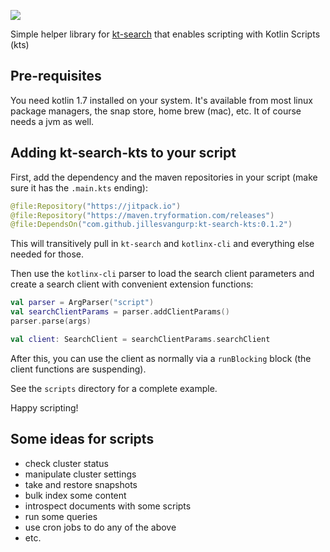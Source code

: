 [![](https://jitpack.io/v/jillesvangurp/kt-search-kts.svg)](https://jitpack.io/#jillesvangurp/kt-search-kts)

Simple helper library for [kt-search](https://github.com/jillesvangurp/kt-search) that enables 
scripting with Kotlin Scripts (kts)

## Pre-requisites

You need kotlin 1.7 installed on your system. It's available from most linux package managers, the snap store, home brew (mac), etc. It of course needs a jvm as well. 

## Adding kt-search-kts to your script

First, add the dependency and the maven repositories in your script (make sure it has the `.main.kts` ending):

```kotlin
@file:Repository("https://jitpack.io")
@file:Repository("https://maven.tryformation.com/releases")
@file:DependsOn("com.github.jillesvangurp:kt-search-kts:0.1.2")
```

This will transitively pull in `kt-search` and `kotlinx-cli` and everything else needed for those.

Then use the `kotlinx-cli` parser to load the search client parameters and create a 
search client with convenient extension functions:

```kotlin
val parser = ArgParser("script")
val searchClientParams = parser.addClientParams()
parser.parse(args)

val client: SearchClient = searchClientParams.searchClient
```

After this, you can use the client as normally via a `runBlocking` block (the client functions are suspending).

See the `scripts` directory for a complete example.

Happy scripting!

## Some ideas for scripts

- check cluster status
- manipulate cluster settings
- take and restore snapshots
- bulk index some content
- introspect documents with some scripts
- run some queries
- use cron jobs to do any of the above
- etc. 